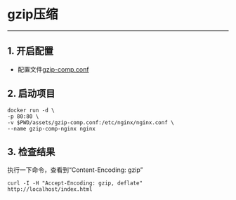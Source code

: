 # gzip压缩

---

## 1. 开启配置
 - 配置文件[gzip-comp.conf](../assets/gzip-comp.conf)

## 2. 启动项目
```text
docker run -d \
-p 80:80 \
-v $PWD/assets/gzip-comp.conf:/etc/nginx/nginx.conf \
--name gzip-comp-nginx nginx
```

## 3. 检查结果

执行一下命令，查看到“Content-Encoding: gzip”
```text
curl -I -H "Accept-Encoding: gzip, deflate" http://localhost/index.html
```
